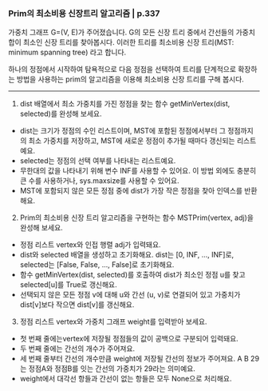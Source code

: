 ### Prim의 최소비용 신장트리 알고리즘 | p.337
가중치 그래프 G=(V, E)가 주어졌습니다. G의 모든 신장 트리 중에서 간선들의 가중치 합이 최소인 신장 트리를 찾아봅시다. 이러한 트리를 최소비용 신장 트리(MST: minimum spanning tree) 라고 합니다.

하나의 정점에서 시작하여 탐욕적으로 다음 정점을 선택하여 트리를 단계적으로 확장하는 방법을 사용하는 prim의 알고리즘을 이용해 최소비용 신장 트리를 구해 봅시다.

---

1. dist 배열에서 최소 가중치를 가진 정점을 찾는 함수 getMinVertex(dist, selected)를 완성해 보세요.

* dist는 크기가 정점의 수인 리스트이며, MST에 포함된 정점에서부터 그 정점까지의 최소 가중치를 저장하고, MST에 새로운 정점이 추가될 때마다 갱신되는 리스트예요.
* selected는 정점의 선택 여부를 나타내는 리스트예요.
* 무한대의 값을 나타내기 위해 변수 INF를 사용할 수 있어요. 이 방법 외에도 충분히 큰 수를 사용하거나, sys.maxsize를 사용할 수 있어요.
* MST에 포함되지 않은 모든 정점 중에 dist가 가장 작은 정점을 찾아 인덱스를 반환해요.

2. Prim의 최소비용 신장 트리 알고리즘을 구현하는 함수 MSTPrim(vertex, adj)을 완성해 보세요.

* 정점 리스트 vertex와 인접 행렬 adj가 입력돼요.
* dist와 selected 배열을 생성하고 초기화해요. dist는 [0, INF, ..., INF]로, selected는 [False, False, ..., False]로 초기화해요.
* 함수 getMinVertex(dist, selected)를 호출하여 dist가 최소인 정점 u를 찾고 selected[u]를 True로 갱신해요.
* 선택되지 않은 모든 정점 v에 대해 u와 간선 (u, v)로 연결되어 있고 가중치가 dist[v]보다 작으면 dist[v]를 갱신해요.

3. 정점 리스트 vertex와 가중치 그래프 weight를 입력받아 보세요.
* 첫 번째 줄에는vertex에 저장될 정점들의 값이 공백으로 구분되어 입력돼요.
* 두 번째 줄에는 간선의 개수가 주어져요.
* 세 번째 줄부터 간선의 개수만큼 weight에 저장될 간선의 정보가 주어져요. A B 29는 정점A와 정점B를 잇는 간선의 가중치가 29라는 의미예요.
* weight에서 대각선 항들과 간선이 없는 항들은 모두 None으로 처리해요.